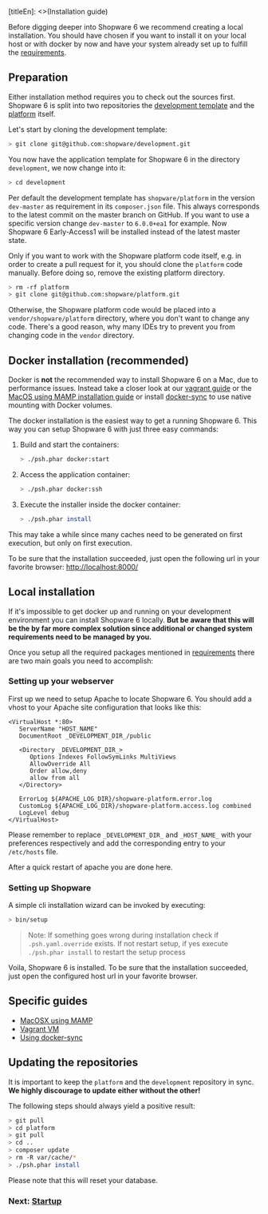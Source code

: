 [titleEn]: <>(Installation guide)

Before digging deeper into Shopware 6 we recommend creating a local installation.
You should have chosen if you want to install it on your local host or with docker by now and have your system already set up to fulfill the [requirements](./../10-requirements/__categoryInfo.md). 

## Preparation

Either installation method requires you to check out the sources first.
Shopware 6 is split into two repositories the [development template](https://github.com/shopware/development) and the [platform](https://github.com/shopware/platform) itself.

Let's start by cloning the development template:

```bash
> git clone git@github.com:shopware/development.git
```

You now have the application template for Shopware 6 in the directory `development`, we now change into it:

```bash
> cd development
```

Per default the development template has `shopware/platform` in the version `dev-master` as requirement in its `composer.json` file.
This always corresponds to the latest commit on the master branch on GitHub.
If you want to use a specific version change `dev-master` to `6.0.0+ea1` for example.
Now Shopware 6 Early-Access1 will be installed instead of the latest master state.

Only if you want to work with the Shopware platform code itself, e.g. in order to create a pull request for it, you should clone the `platform` code manually.
Before doing so, remove the existing platform directory.

```bash
> rm -rf platform
> git clone git@github.com:shopware/platform.git
```

Otherwise, the Shopware platform code would be placed into a `vendor/shopware/platform` directory, where you don't want to change any code.
There's a good reason, why many IDEs try to prevent you from changing code in the `vendor` directory.

## Docker installation (recommended)

<p class="alert is--error">
    Docker is <b>not</b> the recommended way to install Shopware 6 on a Mac, due to performance issues.
    Instead take a closer look at our
    <a href="https://docs.shopware.com/en/shopware-platform-dev-en/getting-started/system-installation-guides/vagrant">vagrant guide</a>
    or the <a href="https://docs.shopware.com/en/shopware-platform-dev-en/getting-started/system-installation-guides/mac-os-x">MacOS using MAMP installation guide</a>
    or install <a href="https://docs.shopware.com/en/shopware-platform-dev-en/getting-started/system-installation-guides/docker-sync">docker-sync</a> to use native mounting with Docker volumes. 
</p>

The docker installation is the easiest way to get a running Shopware 6. This way you can setup Shopware 6 with just three easy commands: 

1. Build and start the containers:

    ```bash
    > ./psh.phar docker:start
    ```

2. Access the application container:

    ```bash
    > ./psh.phar docker:ssh
    ```

3. Execute the installer inside the docker container:

    ```bash
    > ./psh.phar install 
    ```

This may take a while since many caches need to be generated on first execution, but only on first execution.

To be sure that the installation succeeded, just open the following url in your favorite browser: [http://localhost:8000/](http://localhost:8000/)

## Local installation

If it's impossible to get docker up and running on your development environment you can install Shopware 6 locally.
**But be aware that this will be the by far more complex solution since additional or changed system requirements need to be managed by you.**

Once you setup all the required packages mentioned in [requirements](./../10-requirements/__categoryInfo.md) there are two main goals you need to accomplish:

### Setting up your webserver

First up we need to setup Apache to locate Shopware 6.
You should add a vhost to your Apache site configuration that looks like this:

```apacheconfig
<VirtualHost *:80>
   ServerName "HOST_NAME"
   DocumentRoot _DEVELOPMENT_DIR_/public

   <Directory _DEVELOPMENT_DIR_>
      Options Indexes FollowSymLinks MultiViews
      AllowOverride All
      Order allow,deny
      allow from all
   </Directory>

   ErrorLog ${APACHE_LOG_DIR}/shopware-platform.error.log
   CustomLog ${APACHE_LOG_DIR}/shopware-platform.access.log combined
   LogLevel debug
</VirtualHost>
```

Please remember to replace `_DEVELOPMENT_DIR_` and `_HOST_NAME_` with your preferences respectively and add the corresponding entry to your `/etc/hosts` file.

After a quick restart of apache you are done here.

### Setting up Shopware

A simple cli installation wizard can be invoked by executing:

```bash
> bin/setup
```

> Note: If something goes wrong during installation check if `.psh.yaml.override` exists.
> If not restart setup, if yes execute `./psh.phar install` to restart the setup process

Voila, Shopware 6 is installed.
To be sure that the installation succeeded, just open the configured host url in your favorite browser.

## Specific guides

* [MacOSX using MAMP](./../25-system-installation-guides/10-mac-os-x.md)
* [Vagrant VM](./../25-system-installation-guides/20-vagrant.md)
* [Using docker-sync](./../25-system-installation-guides/30-docker-sync.md)

## Updating the repositories

It is important to keep the `platform` and the `development` repository in sync.
**We highly discourage to update either without the other!**

The following steps should always yield a positive result:

```bash
> git pull
> cd platform
> git pull
> cd ..
> composer update
> rm -R var/cache/*
> ./psh.phar install
```

Please note that this will reset your database.

### Next: [Startup](./../30-startup-guide/__categoryInfo.md)
